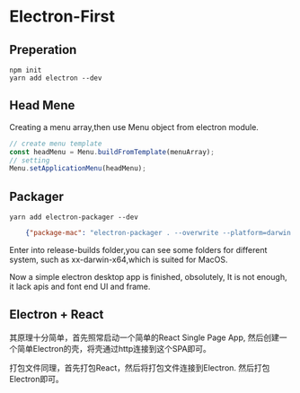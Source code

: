 # Electron-First

## Preperation

```
npm init
yarn add electron --dev
```

## Head Mene

Creating a menu array,then use Menu object from electron module.

```js
// create menu template
const headMenu = Menu.buildFromTemplate(menuArray);
// setting
Menu.setApplicationMenu(headMenu);
```

## Packager

```
yarn add electron-packager --dev
```

```json
    {"package-mac": "electron-packager . --overwrite --platform=darwin --arch=x64 --prune=true --out=release-builds"}
```

Enter into release-builds folder,you can see some folders for different system, such as xx-darwin-x64,which is suited for MacOS.

Now a simple electron desktop app is finished, obsolutely, It is not enough, it lack apis and font end UI and frame.

## Electron + React

其原理十分简单，首先照常启动一个简单的React Single Page App, 然后创建一个简单Electron的壳，将壳通过http连接到这个SPA即可。

打包文件同理，首先打包React，然后将打包文件连接到Electron. 然后打包Electron即可。